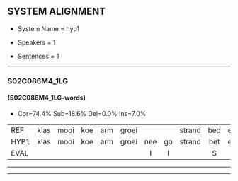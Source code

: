 
## SYSTEM ALIGNMENT

- System Name = hyp1

- Speakers = 1

- Sentences = 1

---

### S02C086M4_1LG

#### (S02C086M4_1LG-words)

- Cor=74.4%	Sub=18.6%	Del=0.0%	Ins=7.0%

|  |  |  |  |  |  |  |  |  |  |  |  |  |  |  |  |  |  |  |  |  |  |  |  |  |  |  |  |  |  |  |  |  |  |  |  |  |  |  |  |  |  |  |  |
|:--- |:---:|:---:|:---:|:---:|:---:|:---:|:---:|:---:|:---:|:---:|:---:|:---:|:---:|:---:|:---:|:---:|:---:|:---:|:---:|:---:|:---:|:---:|:---:|:---:|:---:|:---:|:---:|:---:|:---:|:---:|:---:|:---:|:---:|:---:|:---:|:---:|:---:|:---:|:---:|:---:|:---:|:---:|:---:|
| REF | klas | mooi | koe | arm | groei |  |  | strand | bed | eerst | voor | draai | sjaal | herfst |  | duur | straat | leeuw | clown | hoek | krant | hout | vriend | gauw | chips | groen | feest | reis | jas | huis | paard | vijf | muts | nieuw | kind | bang | oog | zacht | schoen | plas | neus | knoop | plank |
| HYP1 | klas | mooi | koe | arm | groei | nee | go | strand | bet | eerst | voor | dri | shal | herfst | duur | duur | straat | leew | clown | hoek | krant | hout | vriend | gouw | chips | groen | feest | reis | jas | huis | paart | if | muts | neeuw | kind | bang | oog | zacht | schoen | plas | neus | knoop | plank |
| EVAL |  |  |  |  |  | I | I |  | S |  |  | S | S |  | I |  |  | S |  |  |  |  |  | S |  |  |  |  |  |  | S | S |  | S |  |  |  |  |  |  |  |  |  |
---

---
